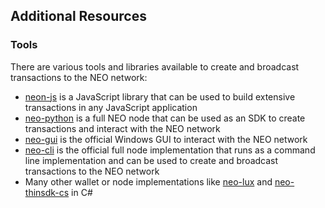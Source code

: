 ## Additional Resources

### Tools
There are various tools and libraries available to create and broadcast transactions to the NEO network:

- [neon-js](https://github.com/CityOfZion/neon-js) is a JavaScript library that can be used to build extensive transactions in any JavaScript application
- [neo-python](https://github.com/CityOfZion/neo-python) is a full NEO node that can be used as an SDK to create transactions and interact with the NEO network
- [neo-gui](https://github.com/neo-project/neo-gui/) is the official Windows GUI to interact with the NEO network
- [neo-cli](https://github.com/neo-project/neo-cli/) is the official full node implementation that runs as a command line implementation and can be used to create and broadcast transactions to the NEO network
- Many other wallet or node implementations like [neo-lux](https://github.com/CityOfZion/neo-lux) and [neo-thinsdk-cs](https://github.com/NewEconoLab/neo-thinsdk-cs) in C#
